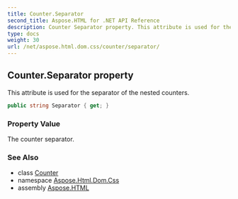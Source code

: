 ```yaml
---
title: Counter.Separator
second_title: Aspose.HTML for .NET API Reference
description: Counter Separator property. This attribute is used for the separator of the nested counters
type: docs
weight: 30
url: /net/aspose.html.dom.css/counter/separator/
---
```

## Counter.Separator property

This attribute is used for the separator of the nested counters.

```csharp
public string Separator { get; }
```

### Property Value

The counter separator.

### See Also

* class [Counter](../)
* namespace [Aspose.Html.Dom.Css](../../../aspose.html.dom.css/)
* assembly [Aspose.HTML](../../../)
